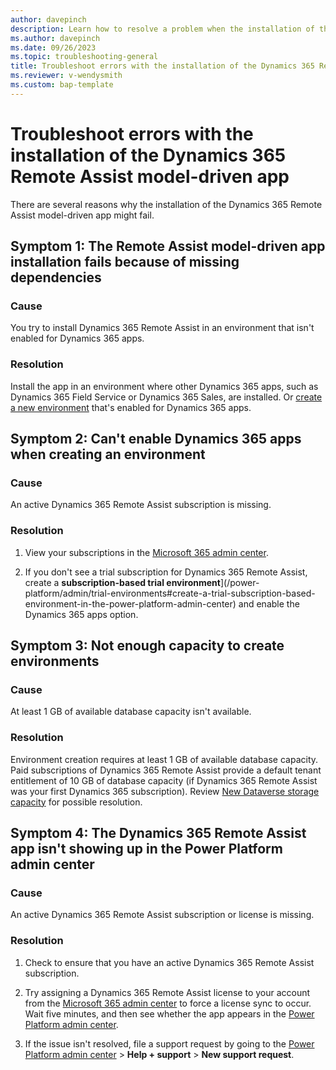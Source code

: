 ```yaml
---
author: davepinch
description: Learn how to resolve a problem when the installation of the Dynamics 365 Remote Assist model-driven app fails
ms.author: davepinch
ms.date: 09/26/2023
ms.topic: troubleshooting-general
title: Troubleshoot errors with the installation of the Dynamics 365 Remote Assist model-driven app
ms.reviewer: v-wendysmith
ms.custom: bap-template
---
```


# Troubleshoot errors with the installation of the Dynamics 365 Remote Assist model-driven app

There are several reasons why the installation of the Dynamics 365 Remote Assist model-driven app might fail.

## Symptom 1: The Remote Assist model-driven app installation fails because of missing dependencies

### Cause

You try to install Dynamics 365 Remote Assist in an environment that isn't enabled for Dynamics 365 apps.

### Resolution

Install the app in an environment where other Dynamics 365 apps, such as Dynamics 365 Field Service or Dynamics 365 Sales, are installed. Or [create a new environment](#install-the-dynamics-365-remote-assist-model-driven-app) that's enabled for Dynamics 365 apps.

## Symptom 2: Can't enable Dynamics 365 apps when creating an environment

### Cause

An active Dynamics 365 Remote Assist subscription is missing.

### Resolution

1. View your subscriptions in the [Microsoft 365 admin center](https://admin.microsoft.com/).

1. If you don't see a trial subscription for Dynamics 365 Remote Assist, create a **subscription-based trial environment**](/power-platform/admin/trial-environments#create-a-trial-subscription-based-environment-in-the-power-platform-admin-center) and enable the Dynamics 365 apps option.

## Symptom 3: Not enough capacity to create environments

### Cause

At least 1 GB of available database capacity isn't available.

### Resolution

Environment creation requires at least 1 GB of available database capacity. Paid subscriptions of Dynamics 365 Remote Assist provide a default tenant entitlement of 10 GB of database capacity (if Dynamics 365 Remote Assist was your first Dynamics 365 subscription). Review [New Dataverse storage capacity](/power-platform/admin/capacity-storage) for possible resolution.

## Symptom 4: The Dynamics 365 Remote Assist app isn't showing up in the Power Platform admin center

### Cause

An active Dynamics 365 Remote Assist subscription or license is missing.

### Resolution

1. Check to ensure that you have an active Dynamics 365 Remote Assist subscription.

2. Try assigning a Dynamics 365 Remote Assist license to your account from the [Microsoft 365 admin center](https://admin.microsoft.com) to force a license sync to occur. Wait five minutes, and then see whether the app appears in the [Power Platform admin center](https://admin.powerplatform.com).

3. If the issue isn't resolved, file a support request by going to the [Power Platform admin center](https://admin.powerplatform.com) > **Help + support** > **New support request**.